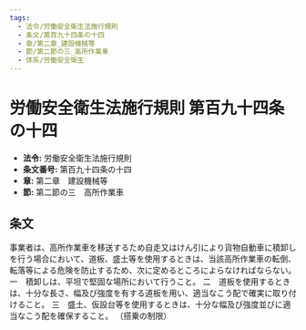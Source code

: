 ```yaml
---
tags:
  - 法令/労働安全衛生法施行規則
  - 条文/第百九十四条の十四
  - 章/第二章_建設機械等
  - 節/第二節の三_高所作業車
  - 体系/労働安全衛生
---
```

# 労働安全衛生法施行規則 第百九十四条の十四

- **法令:** 労働安全衛生法施行規則
- **条文番号:** 第百九十四条の十四
- **章:** 第二章　建設機械等
- **節:** 第二節の三　高所作業車

## 条文
事業者は、高所作業車を移送するため自走又はけん引により貨物自動車に積卸しを行う場合において、道板、盛土等を使用するときは、当該高所作業車の転倒、転落等による危険を防止するため、次に定めるところによらなければならない。
一　積卸しは、平坦で堅固な場所において行うこと。
二　道板を使用するときは、十分な長さ、幅及び強度を有する道板を用い、適当なこう配で確実に取り付けること。
三　盛土、仮設台等を使用するときは、十分な幅及び強度並びに適当なこう配を確保すること。
（搭乗の制限）

